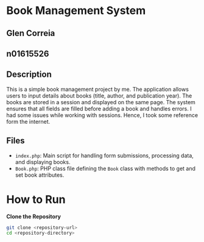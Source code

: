# Book Management System
## Glen Correia 
## n01615526

## Description
This is a simple book management project by me. The application allows users to input details about books (title, author, and publication year). The books are stored in a session and displayed on the same page. The system ensures that all fields are filled before adding a book and handles errors. I had some issues while working with sessions. Hence, I took some reference form the internet.

## Files

- `index.php`: Main script for handling form submissions, processing data, and displaying books.
- `Book.php`: PHP class file defining the `Book` class with methods to get and set book attributes.

# How to Run

**Clone the Repository**

   ```bash
   git clone <repository-url>
   cd <repository-directory>

